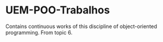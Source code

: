 # UEM-POO-Trabalhos
Contains continuous works of this discipline of object-oriented programming. From topic 6.
